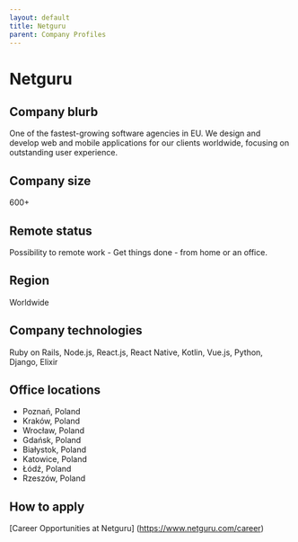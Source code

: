 ```yaml
---
layout: default
title: Netguru
parent: Company Profiles
---
```


# Netguru

## Company blurb

One of the fastest-growing software agencies in EU. We design and develop web and mobile applications for our clients worldwide, focusing on outstanding user experience.

## Company size

600+ 

## Remote status

Possibility to remote work - Get things done - from home or an office.

## Region

Worldwide

## Company technologies

Ruby on Rails, Node.js, React.js, React Native, Kotlin, Vue.js, Python, Django, Elixir

## Office locations

- Poznań, Poland
- Kraków, Poland
- Wrocław, Poland
- Gdańsk, Poland
- Białystok, Poland
- Katowice, Poland
- Łódź, Poland
- Rzeszów, Poland

## How to apply

[Career Opportunities at Netguru] (https://www.netguru.com/career)
